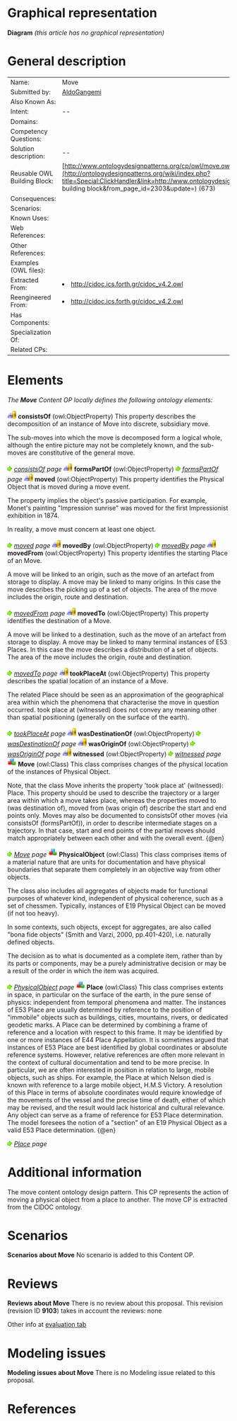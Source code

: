 #  Graphical representation


__Diagram__
_(this article has no graphical representation)_



#  General description




|  |  |
| --- | --- |
|  Name: |  Move |
|  Submitted by: | [AldoGangemi](../User/AldoGangemi.md "User:AldoGangemi") |
|  Also Known As: |  |
|  Intent: |  -- |
|  Domains: |  |
|  Competency Questions: |  |
|  Solution description: |  -- |
|  Reusable OWL Building Block: | [http://www.ontologydesignpatterns.org/cp/owl/move.owl](http://ontologydesignpatterns.org/wiki/index.php?title=Special:ClickHandler&link=http://www.ontologydesignpatterns.org/cp/owl/move.owl&message=OWL building block&from_page_id=2303&update=) (673) |
|  Consequences: |  |
|  Scenarios: |  |
|  Known Uses: |  |
|  Web References: |  |
|  Other References: |  |
|  Examples (OWL files): |  |
|  Extracted From: | <li><a class="external free" href="http://cidoc.ics.forth.gr/cidoc_v4.2.owl" rel="nofollow" title="http://cidoc.ics.forth.gr/cidoc_v4.2.owl">http://cidoc.ics.forth.gr/cidoc_v4.2.owl</a></li> |
|  Reengineered From: | <li><a class="external free" href="http://cidoc.ics.forth.gr/cidoc_v4.2.owl" rel="nofollow" title="http://cidoc.ics.forth.gr/cidoc_v4.2.owl">http://cidoc.ics.forth.gr/cidoc_v4.2.owl</a></li> |
|  Has Components: |  |
|  Specialization Of: |  |
|  Related CPs: |  |


  




#  Elements


_The __Move__ Content OP locally defines the following ontology elements:_



[![ObjectProperty](./20px-ObjectProperty.gif)](../Image/ObjectProperty.gif.md "ObjectProperty") __consistsOf__ (owl:ObjectProperty) This property describes the decomposition of an instance of Move into discrete, subsidiary move.
  



The sub-moves into which the move is decomposed form a logical whole, although the entire picture may not be completely known, and the sub-moves are constitutive of the general move. 



 [![](./11px-ArrowRight.gif)](../Image/ArrowRight.gif.md "ArrowRight.gif") _[consistsOf](./Move/consistsOf.md "Submissions:Move/consistsOf") page_
[![ObjectProperty](./20px-ObjectProperty.gif)](../Image/ObjectProperty.gif.md "ObjectProperty") __formsPartOf__ (owl:ObjectProperty) 
 [![](./11px-ArrowRight.gif)](../Image/ArrowRight.gif.md "ArrowRight.gif") _[formsPartOf](./Move/formsPartOf.md "Submissions:Move/formsPartOf") page_
[![ObjectProperty](./20px-ObjectProperty.gif)](../Image/ObjectProperty.gif.md "ObjectProperty") __moved__ (owl:ObjectProperty) This property identifies the Physical Object that is moved during a move event. 
  



The property implies the object's passive participation. For example, Monet's painting "Impression sunrise" was moved for the first Impressionist exhibition in 1874. 


In reality, a move must concern at least one object. 



 [![](./11px-ArrowRight.gif)](../Image/ArrowRight.gif.md "ArrowRight.gif") _[moved](./Move/moved.md "Submissions:Move/moved") page_
[![ObjectProperty](./20px-ObjectProperty.gif)](../Image/ObjectProperty.gif.md "ObjectProperty") __movedBy__ (owl:ObjectProperty) 
 [![](./11px-ArrowRight.gif)](../Image/ArrowRight.gif.md "ArrowRight.gif") _[movedBy](./Move/movedBy.md "Submissions:Move/movedBy") page_
[![ObjectProperty](./20px-ObjectProperty.gif)](../Image/ObjectProperty.gif.md "ObjectProperty") __movedFrom__ (owl:ObjectProperty) This property identifies the starting Place of an Move.
  



A move will be linked to an origin, such as the move of an artefact from storage to display. A move may be linked to many origins. In this case the move describes the picking up of a set of objects. The area of the move includes the origin, route and destination. 



 [![](./11px-ArrowRight.gif)](../Image/ArrowRight.gif.md "ArrowRight.gif") _[movedFrom](./Move/movedFrom.md "Submissions:Move/movedFrom") page_
[![ObjectProperty](./20px-ObjectProperty.gif)](../Image/ObjectProperty.gif.md "ObjectProperty") __movedTo__ (owl:ObjectProperty) This property identifies the destination of a Move. 
  



A move will be linked to a destination, such as the move of an artefact from storage to display. A move may be linked to many terminal instances of E53 Places. In this case the move describes a distribution of a set of objects. The area of the move includes the origin, route and destination. 



 [![](./11px-ArrowRight.gif)](../Image/ArrowRight.gif.md "ArrowRight.gif") _[movedTo](./Move/movedTo.md "Submissions:Move/movedTo") page_
[![ObjectProperty](./20px-ObjectProperty.gif)](../Image/ObjectProperty.gif.md "ObjectProperty") __tookPlaceAt__ (owl:ObjectProperty) This property describes the spatial location of an instance of a Move. 
  



The related Place should be seen as an approximation of the geographical area within which the phenomena that characterise the move in question occurred. took place at (witnessed) does not convey any meaning other than spatial positioning (generally on the surface of the earth). 



 [![](./11px-ArrowRight.gif)](../Image/ArrowRight.gif.md "ArrowRight.gif") _[tookPlaceAt](./Move/tookPlaceAt.md "Submissions:Move/tookPlaceAt") page_
[![ObjectProperty](./20px-ObjectProperty.gif)](../Image/ObjectProperty.gif.md "ObjectProperty") __wasDestinationOf__ (owl:ObjectProperty) 
 [![](./11px-ArrowRight.gif)](../Image/ArrowRight.gif.md "ArrowRight.gif") _[wasDestinationOf](./Move/wasDestinationOf.md "Submissions:Move/wasDestinationOf") page_
[![ObjectProperty](./20px-ObjectProperty.gif)](../Image/ObjectProperty.gif.md "ObjectProperty") __wasOriginOf__ (owl:ObjectProperty) 
 [![](./11px-ArrowRight.gif)](../Image/ArrowRight.gif.md "ArrowRight.gif") _[wasOriginOf](./Move/wasOriginOf.md "Submissions:Move/wasOriginOf") page_
[![ObjectProperty](./20px-ObjectProperty.gif)](../Image/ObjectProperty.gif.md "ObjectProperty") __witnessed__ (owl:ObjectProperty) 
 [![](./11px-ArrowRight.gif)](../Image/ArrowRight.gif.md "ArrowRight.gif") _[witnessed](./Move/witnessed.md "Submissions:Move/witnessed") page_
[![Class](./20px-Class.gif)](../Image/Class.gif.md "Class") __Move__ (owl:Class) This class comprises changes of the physical location of the instances of Physical Object. 
  



Note, that the class Move inherits the property 'took place at' (witnessed): Place. This property should be used to describe the trajectory or a larger area within which a move takes place, whereas the properties moved to (was destination of), moved from (was origin of) describe the start and end points only. Moves may also be documented to consistsOf other moves (via consistsOf (formsPartOf)), in order to describe intermediate stages on a trajectory. In that case, start and end points of the partial moves should match appropriately between each other and with the overall event. {@en} 



 [![](./11px-ArrowRight.gif)](../Image/ArrowRight.gif.md "ArrowRight.gif") _[Move](./Move.md "Submissions:Move/Move") page_
[![Class](./20px-Class.gif)](../Image/Class.gif.md "Class") __PhysicalObject__ (owl:Class) This class comprises items of a material nature that are units for documentation and have physical boundaries that separate them completely in an objective way from other objects. 
  



The class also includes all aggregates of objects made for functional purposes of whatever kind, independent of physical coherence, such as a set of chessmen. Typically, instances of E19 Physical Object can be moved (if not too heavy).


  



In some contexts, such objects, except for aggregates, are also called "bona fide objects" (Smith and Varzi, 2000, pp.401-420), i.e. naturally defined objects. 


  



The decision as to what is documented as a complete item, rather than by its parts or components, may be a purely administrative decision or may be a result of the order in which the item was acquired. 



 [![](./11px-ArrowRight.gif)](../Image/ArrowRight.gif.md "ArrowRight.gif") _[PhysicalObject](./Move/PhysicalObject.md "Submissions:Move/PhysicalObject") page_
[![Class](./20px-Class.gif)](../Image/Class.gif.md "Class") __Place__ (owl:Class) This class comprises extents in space, in particular on the surface of the earth, in the pure sense of physics: independent from temporal phenomena and matter. The instances of E53 Place are usually determined by reference to the position of "immobile" objects such as buildings, cities, mountains, rivers, or dedicated geodetic marks. A Place can be determined by combining a frame of reference and a location with respect to this frame. It may be identified by one or more instances of E44 Place Appellation. It is sometimes argued that instances of E53 Place are best identified by global coordinates or absolute reference systems. However, relative references are often more relevant in the context of cultural documentation and tend to be more precise. In particular, we are often interested in position in relation to large, mobile objects, such as ships. For example, the Place at which Nelson died is known with reference to a large mobile object, H.M.S Victory. A resolution of this Place in terms of absolute coordinates would require knowledge of the movements of the vessel and the precise time of death, either of which may be revised, and the result would lack historical and cultural relevance.
Any object can serve as a frame of reference for E53 Place determination. The model foresees the notion of a "section" of an E19 Physical Object as a valid E53 Place determination. {@en} 



 [![](./11px-ArrowRight.gif)](../Image/ArrowRight.gif.md "ArrowRight.gif") _[Place](../Place/Place.md "Submissions:Move/Place") page_
#  Additional information


The move content ontology design pattern. This CP represents the action of moving a physical object from a place to another. The move CP is extracted from the CIDOC ontology.



#  Scenarios



__Scenarios about Move__
No scenario is added to this Content OP.




#  Reviews



__Reviews about Move__
There is no review about this proposal.
This revision (revision ID __9103__) takes in account the reviews: none


Other info at [evaluation tab](http://ontologydesignpatterns.org/wiki/index.php?title=Submissions:Move&action=evaluation "http://ontologydesignpatterns.org/wiki/index.php?title=Submissions:Move&action=evaluation")




  




#  Modeling issues



__Modeling issues about Move__
There is no Modeling issue related to this proposal.




  




#  References